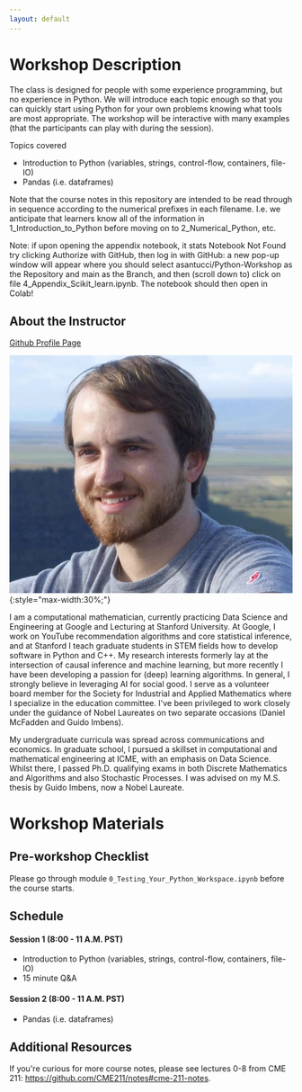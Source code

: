 ```yaml
---
layout: default
---
```


# Workshop Description
The class is designed for people with some experience programming, but no experience in Python. We will introduce each topic enough so that you can quickly start using Python for your own problems knowing what tools are most appropriate. The workshop will be interactive with many examples (that the participants can play with during the session).

Topics covered

  * Introduction to Python (variables, strings, control-flow, containers, file-IO)
  * Pandas (i.e. dataframes)

Note that the course notes in this repository are intended to be read through in sequence according to the numerical prefixes in each filename. I.e. we anticipate that learners know all of the information in 1_Introduction_to_Python before moving on to 2_Numerical_Python, etc.

Note: if upon opening the appendix notebook, it stats Notebook Not Found try clicking Authorize with GitHub, then log in with GitHub: a new pop-up window will appear where you should select asantucci/Python-Workshop as the Repository and main as the Branch, and then (scroll down to) click on file 4_Appendix_Scikit_learn.ipynb. The notebook should then open in Colab!

## About the Instructor
[Github Profile Page](https://asantucci.github.io/)

![Andreas](/assets/img/profile.jpg){:style="max-width:30%;"}

I am a computational mathematician, currently practicing Data Science and Engineering at Google and Lecturing at Stanford University. At Google, I work on YouTube recommendation algorithms and core statistical inference, and at Stanford I teach graduate students in STEM fields how to develop software in Python and C++. My research interests formerly lay at the intersection of causal inference and machine learning, but more recently I have been developing a passion for (deep) learning algorithms. In general, I strongly believe in leveraging AI for social good. I serve as a volunteer board member for the Society for Industrial and Applied Mathematics where I specialize in the education committee. I've been privileged to work closely under the guidance of Nobel Laureates on two separate occasions (Daniel McFadden and Guido Imbens).

My undergraduate curricula was spread across communications and economics. In graduate school, I pursued a skillset in computational and mathematical engineering at ICME, with an emphasis on Data Science. Whilst there, I passed Ph.D. qualifying exams in both Discrete Mathematics and Algorithms and also Stochastic Processes. I was advised on my M.S. thesis by Guido Imbens, now a Nobel Laureate.

# Workshop Materials

## Pre-workshop Checklist
Please go through module `0_Testing_Your_Python_Workspace.ipynb` before the
course starts.

## Schedule

#### Session 1 (8:00 - 11 A.M. PST)
  - Introduction to Python (variables, strings, control-flow, containers, file-IO)
  - 15 minute Q&A
  
#### Session 2 (8:00 - 11 A.M. PST)
  - Pandas (i.e. dataframes)

## Additional Resources

If you're curious for more course notes, please see lectures 0-8 from CME 211: https://github.com/CME211/notes#cme-211-notes.






